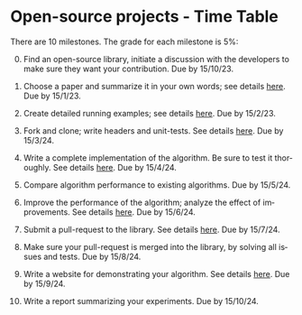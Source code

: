 <div dir='ltr' lang='en'>

# Open-source projects - Time Table

There are 10 milestones. The grade for each milestone is 5%:

0. Find an open-source library, initiate a discussion with the developers to make sure they want your contribution. Due by 15/10/23.

1. Choose a paper and summarize it in your own words; see details [here](https://github.com/erelsgl-at-ariel/research-5783/blob/main/02-research-start/homework.pdf). Due by 15/1/23.

2. Create detailed running examples; see details [here](https://github.com/erelsgl-at-ariel/research-5783/blob/main/04-research-examples/homework.pdf). Due by 15/2/23.

3. Fork and clone; write headers and unit-tests. See details [here](https://github.com/erelsgl-at-ariel/research-5783/blob/main/06-python-development/homework.pdf). Due by 15/3/24.

4. Write a complete implementation of the algorithm. Be sure to test it thoroughly. See details [here](https://github.com/erelsgl-at-ariel/research-5783/blob/main/08-research-implementation/homework.pdf). Due by 15/4/24.

5. Compare algorithm performance to existing algorithms. Due by 15/5/24.

6. Improve the performance of the algorithm; analyze the effect of improvements. See details [here](https://github.com/erelsgl-at-ariel/research-5783/blob/main/10-python-performance/homework.pdf). Due by 15/6/24.

7. Submit a pull-request to the library. See details [here](https://github.com/erelsgl-at-ariel/research-5783/blob/main/12-python-publishing/homework.pdf). Due by 15/7/24.

8. Make sure your pull-request is merged into the library, by solving all issues and tests.  Due by 15/8/24.

9. Write a website for demonstrating your algorithm. See details [here](https://github.com/erelsgl-at-ariel/research-5783/blob/main/11-python-web/homework.pdf). Due by 15/9/24.

10. Write a report summarizing your experiments. Due by 15/10/24.


</div>